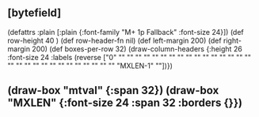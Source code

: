 ## [bytefield]

(defattrs :plain [:plain {:font-family "M+ 1p Fallback" :font-size 24}])
(def row-height 40 )
(def row-header-fn nil)
(def left-margin 200)
(def right-margin 200)
(def boxes-per-row 32)
(draw-column-headers {:height 26 :font-size 24 :labels (reverse ["0" "" "" "" "" "" "" "" "" "" "" "" "" "" "" "" "" "" "" "" "" "" "" "" "" "" "" "" "" "" "MXLEN-1" ""])})

(draw-box "mtval" {:span 32})
(draw-box "MXLEN" {:font-size 24 :span 32 :borders {}})
--------------------------------------------------------------------------------------------------------------------------
